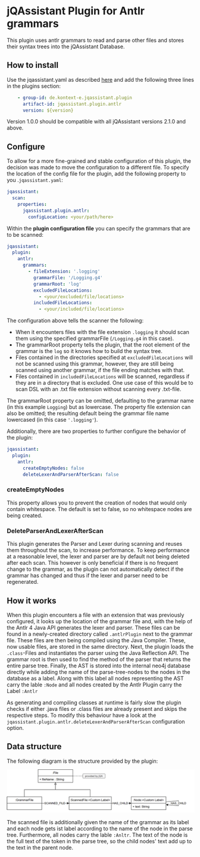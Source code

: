 # jQAssistant Plugin for Antlr grammars

This plugin uses antlr grammars to read and parse other files and stores their syntax trees into the jQAssistant Database.

## How to install

Use the jqassistant.yaml as described [here](https://jqassistant.github.io/jqassistant/current/)
and add the following three lines in the plugins section:

```yaml
    - group-id: de.kontext-e.jqassistant.plugin
      artifact-id: jqassistant.plugin.antlr
      version: ${version}
```
Version 1.0.0 should be compatible with all jQAssistant versions 2.1.0 and above.

## Configure

To allow for a more fine-grained and stable configuration of this plugin, the decision was made to  move the configuration to a different file. 
To specify the location of the config file for the plugin, add the following property to you .``jqassistant.yaml``:

```yaml
jqassistant:
  scan:
    properties:
      jqassistant.plugin.antlr:
        configLocation: <your/path/here>
```

Within the **plugin configuration file** you can specify the grammars that are to be scanned:
```yaml
jqassistant:
  plugin:
    antlr:
      grammars:
        - fileExtension: '.logging'
          grammarFile: '/Logging.g4'
          grammarRoot: 'log'
          excludedFileLocations:
            - <your/excluded/file/locations>
          includedFileLocations:
            - <your/included/file/locations>
```

The configuration above tells the scanner the following:
- When it encounters files with the file extension `.logging` it should scan them using the specified grammarFile (``/Logging.g4`` in this case).  
- The grammarRoot property tells the plugin, that the root element of the grammar is the `log` so it knows how to build the syntax tree.
- Files contained in the directories specified at `excludedFileLocations` will not be scanned using this grammar, however, they are still being scanned using another grammar, if the file ending matches with that.
- Files contained in ``includedFileLocations`` will be scanned, regardless if they are in a directory that is excluded. One use case of this would be to scan DSL with an .txt file extension without scanning every .txt-file.

The grammarRoot property can be omitted, defaulting to the grammar name (in this example `Logging`) but as lowercase. 
The property file extension can also be omitted; the resulting default being the grammar file name lowercased (in this case ``'.logging'``).

Additionally, there are two properties to further configure the behavior of the plugin:

````yaml
jqassistant:
  plugin:
    antlr:
      createEmptyNodes: false
      deleteLexerAndParserAfterScan: false
````

### createEmptyNodes
This property allows you to prevent the creation of nodes that would only contain whitespace. The default is set to false, so no whitespace nodes are being created.

### DeleteParserAndLexerAfterScan
This plugin generates the Parser and Lexer during scanning and reuses them throughout the scan, to increase performance. 
To keep performance at a reasonable level, the lexer and parser are by default not being deleted after each scan. 
This however is only beneficial if there is no frequent change to the grammar, as the plugin can not automatically detect if the grammar has changed and thus if the lexer and parser need to be regenerated.

## How it works

When this plugin encounters a file with an extension that was previously configured, it looks up the location of the grammar file and, with the help of the Antlr 4 Java API generates the lexer and parser.
These files can be found in a newly-created directory called ``.antlrPlugin`` next to the grammar file. 
These files are then being compiled using the Java Compiler. These, now usable files, are stored in the same directory. Next, the plugin loads the ``.class``-Files and instantiates the parser using the Java Reflection API. The grammar root is then used to find the method of the parser that returns the entire parse tree.
Finally, the AST is stored into the internal neo4j database directly while adding the name of the parse-tree-nodes to the nodes in the database as a label. Along with this label all nodes representing the AST carry the lable ``:Node`` and all nodes created by the Antlr Plugin carry the Label ``:Antlr``

As generating and compiling classes at runtime is fairly slow the plugin checks if either .java files or .class files are already present and skips the respective steps. To modify this behaviour have a look at the ```jqassistant.plugin.antlr.deleteLexerAndParserAfterScan``` configuration option.

## Data structure

The following diagram is the structure provided by the plugin:

![](Antlr.png)

The scanned file is additionally given the name of the grammar as its label and each node gets ist label according to the name of the node in the parse tree. Furthermore, all nodes carry the lable ``:Anltr``. The text of the node is the full text of the token in the parse tree, so the child nodes' text add up to the text in the parent node.  